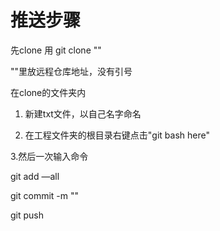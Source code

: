 # 推送步骤
先clone 
用 git clone ""

""里放远程仓库地址，没有引号

在clone的文件夹内

1. 新建txt文件，以自己名字命名

2. 在工程文件夹的根目录右键点击"git bash here"

3.然后一次输入命令

git add —all

git commit -m ""

git push

